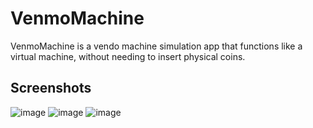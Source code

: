 # VenmoMachine
VenmoMachine is a vendo machine simulation app that functions like a virtual machine, without needing to insert physical coins. 

## Screenshots
![image](https://user-images.githubusercontent.com/108663786/216487540-58d34dd0-977a-489e-892f-9cea44b6090b.png)
![image](https://user-images.githubusercontent.com/108663786/216487578-457e2d4e-6fd3-4507-98da-d66b593f17a8.png)
![image](https://user-images.githubusercontent.com/108663786/216487691-cd850c15-6753-4db3-87ef-764b9e18e04e.png)

